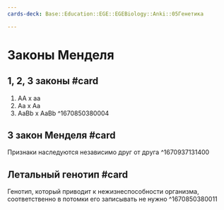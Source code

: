 ```yaml
---
cards-deck: Base::Education::EGE::EGEBiology::Anki::05Генетика

---
```


# Законы Менделя

## 1, 2, 3 законы #card
1. AA x aa
2. Aa x Aa
3. AaBb x AaBb
^1670850380004

## 3 закон Менделя #card 
Признаки наследуются независимо друг от друга
^1670937131400

## Летальный генотип #card
Генотип, который приводит к нежизнеспособности организма, соответственно в потомки его записывать не нужно
^1670850380011
